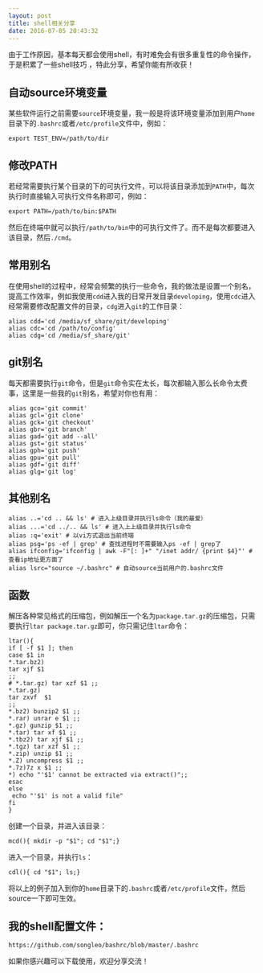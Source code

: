 ```yaml
---
layout: post
title: shell相关分享
date: 2016-07-05 20:43:32
---
```


由于工作原因，基本每天都会使用shell，有时难免会有很多重复性的命令操作，于是积累了一些shell技巧 ，特此分享，希望你能有所收获！

## 自动source环境变量

某些软件运行之前需要`source`环境变量，我一般是将该环境变量添加到用户`home`目录下的`.bashrc`或者`/etc/profile`文件中，例如：

    export TEST_ENV=/path/to/dir

## 修改PATH

若经常需要执行某个目录的下的可执行文件，可以将该目录添加到`PATH`中，每次执行时直接输入可执行文件名称即可，例如：

    export PATH=/path/to/bin:$PATH

然后在终端中就可以执行`/path/to/bin`中的可执行文件了。而不是每次都要进入该目录，然后`./cmd`。

## 常用别名

在使用shell的过程中，经常会频繁的执行一些命令，我的做法是设置一个别名，提高工作效率，例如我使用`cdd`进入我的日常开发目录`developing`，使用`cdc`进入经常需要修改配置文件的目录，`cdg`进入`git`的工作目录：

    alias cdd='cd /media/sf_share/git/developing'
    alias cdc='cd /path/to/config'
    alias cdg='cd /media/sf_share/git'

## git别名

每天都需要执行`git`命令，但是`git`命令实在太长，每次都输入那么长命令太费事，这里是一些我的`git`别名，希望对你也有用：

    alias gco='git commit'
    alias gcl='git clone'
    alias gck='git checkout'
    alias gbr='git branch'
    alias gad='git add --all'
    alias gst='git status'
    alias gph='git push'
    alias gpu='git pull'
    alias gdf='git diff'
    alias glg='git log'

## 其他别名

    alias ..='cd .. && ls' # 进入上级目录并执行ls命令（我的最爱）
    alias ...='cd ../.. && ls' # 进入上上级目录并执行ls命令
    alias :q='exit' # 以vi方式退出当前终端
    alias psg='ps -ef | grep' # 查找进程时不需要输入ps -ef | grep了
    alias ifconfig='ifconfig | awk -F"[: ]+" "/inet addr/ {print $4}"' # 查看ip地址更方面了
    alias lsrc="source ~/.bashrc" # 自动source当前用户的.bashrc文件

## 函数

解压各种常见格式的压缩包，例如解压一个名为`package.tar.gz`的压缩包，只需要执行`ltar package.tar.gz`即可，你只需记住`ltar`命令：

    ltar(){
    if [ -f $1 ]; then
    case $1 in
    *.tar.bz2)
    tar xjf $1
    ;;
    # *.tar.gz) tar xzf $1 ;;
    *.tar.gz)
    tar zxvf  $1
    ;;
    *.bz2) bunzip2 $1 ;;
    *.rar) unrar e $1 ;;
    *.gz) gunzip $1 ;;
    *.tar) tar xf $1 ;;
    *.tbz2) tar xjf $1 ;;
    *.tgz) tar xzf $1 ;;
    *.zip) unzip $1 ;;
    *.Z) uncompress $1 ;;
    *.7z)7z x $1 ;;
    *) echo "'$1' cannot be extracted via extract()";;
    esac
    else
     echo "'$1' is not a valid file"
    fi
    }

创建一个目录，并进入该目录：

    mcd(){ mkdir -p "$1"; cd "$1";}

进入一个目录，并执行`ls`：

    cdl(){ cd "$1"; ls;}

将以上的例子加入到你的`home`目录下的`.bashrc`或者`/etc/profile`文件，然后source一下即可生效。

## 我的shell配置文件：

    https://github.com/songleo/bashrc/blob/master/.bashrc

如果你感兴趣可以下载使用，欢迎分享交流！